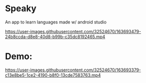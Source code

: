 # Speaky
An app to learn languages made w/ android studio






https://user-images.githubusercontent.com/32524670/163693479-24b8ccda-d8e8-40d8-b99b-c35dc8192465.mp4



# Demo:



https://user-images.githubusercontent.com/32524670/163693379-c13e8be5-1ce2-4190-b8f0-13cde7583763.mp4

